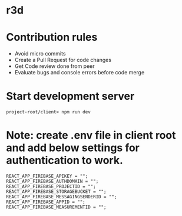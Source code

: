# r3d

# Contribution rules

- Avoid micro commits
- Create a Pull Request for code changes
- Get Code review done from peer
- Evaluate bugs and console errors before code merge

# Start development server
```
project-root/client> npm run dev
```
# Note: create .env file in client root and add below settings for authentication to work.
```
REACT_APP_FIREBASE_APIKEY = "";
REACT_APP_FIREBASE_AUTHDOMAIN = "";
REACT_APP_FIREBASE_PROJECTID = "";
REACT_APP_FIREBASE_STORAGEBUCKET = "";
REACT_APP_FIREBASE_MESSAGINGSENDERID = "";
REACT_APP_FIREBASE_APPID = "";
REACT_APP_FIREBASE_MEASUREMENTID = "";
```
